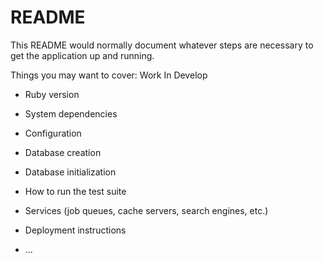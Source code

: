 # README

This README would normally document whatever steps are necessary to get the
application up and running.

Things you may want to cover: Work In Develop


* Ruby version

* System dependencies

* Configuration

* Database creation

* Database initialization

* How to run the test suite

* Services (job queues, cache servers, search engines, etc.)

* Deployment instructions

* ...

